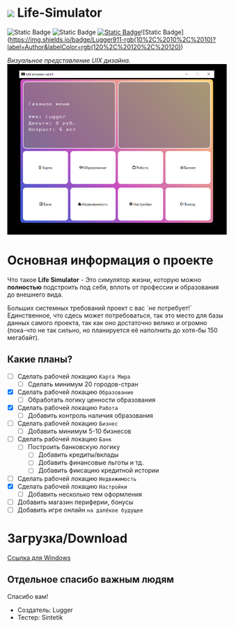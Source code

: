 # <img src='worldwide.ico' width=25> Life-Simulator

![Static Badge](https://img.shields.io/badge/0.1.0-orange?label=version)
![Static Badge](https://img.shields.io/badge/3.11.6-1?label=python)
[![Static Badge](https://img.shields.io/badge/@lugger911-gold?logo=Telegram&label=My%20Telegram)]('https://t.me/lugger911')![Static Badge](https://img.shields.io/badge/Lugger911-rgb(10%2C%2010%2C%2010)?label=Author&labelColor=rgb(120%2C%20120%2C%20120))

*Визуальное представление UIX дизайна.*
![image](visual.png)

# Основная информация о проекте
Что такое **Life Simulator** - Это симулятор жизни, которую можно **полностью** подстроить под себя, вплоть от профессии и образования до внешнего вида.

<p>Больших системных требований проект с вас `не потребует!` Единственное, что сдесь может потребоваться, так это место для базы данных самого проекта, так как оно достаточно велико и огромно (пока-что не так сильно, но планируется её наполнить до хотя-бы 150 мегабайт).</p>

## Какие планы?
- [ ] Сделать рабочей локацию `Карта Мира`
  - [ ] Сделать минимум 20 городов-стран
- [x] Сделать рабочей локацию `Образование`
  - [ ] Обработать логику ценности образования
- [x] Сделать рабочей локацию `Работа`
  - [ ] Добавить контроль наличия образования
- [ ] Сделать рабочей локацию `Бизнес`
  - [ ] Добавить минимум 5-10 бизнесов
- [ ] Сделать рабочей локацию `Банк`
  - [ ] Построить банковскую логику
    - [ ] Добавить кредиты/вклады
    - [ ] Добавить финансовые льготы и тд.
    - [ ] Добавить фиксацию кредитной истории
- [ ] Сделать рабочей локацию `Недвижимость`
- [X] Сделать рабочей локацию `Настройки`
  - [ ] Добавить несколько тем оформления
- [ ] Добавить магазин периферии, бонусы
- [ ] Добавить игре онлайн `на далёкое будущее`

# Загрузка/Download
[Ссылка для Windows](https://github.com/Lugger1/Life-Simulator/blob/main/Versions/Life-Simulator-win-0.1.0.rar)

## Отдельное спасибо важным людям
Спасибо вам!
* Создатель: Lugger
* Тестер: Sintetik

